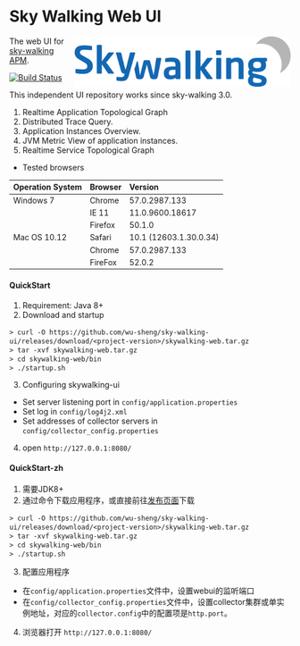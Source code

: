 Sky Walking Web UI
===============

<img src="src/main/resources/public/img/logo.png" alt="Sky Walking logo" height="90px" align="right" />

The web UI for [sky-walking APM](https://github.com/wu-sheng/sky-walking). 

[![Build Status](https://travis-ci.org/wu-sheng/sky-walking-ui.svg?branch=master)](https://travis-ci.org/wu-sheng/sky-walking-ui)

This independent UI repository works since sky-walking 3.0.

1. Realtime Application Topological Graph
1. Distributed Trace Query.
1. Application Instances Overview.
1. JVM Metric View of application instances.
1. Realtime Service Topological Graph

- Tested browsers

|Operation System|Browser|Version|
|:-----|:-----|:-----|
|Windows 7|Chrome|57.0.2987.133|
||IE 11|11.0.9600.18617|
||Firefox|50.1.0|
|Mac OS 10.12|Safari|10.1 (12603.1.30.0.34)|
||Chrome|57.0.2987.133|
||FireFox|52.0.2|

#### QuickStart
1. Requirement: Java 8+
2. Download and startup

```shell
> curl -O https://github.com/wu-sheng/sky-walking-ui/releases/download/<project-version>/skywalking-web.tar.gz  
> tar -xvf skywalking-web.tar.gz  
> cd skywalking-web/bin  
> ./startup.sh
```
3. Configuring skywalking-ui
* Set server listening port in `config/application.properties`
* Set log in `config/log4j2.xml`
* Set addresses of collector servers in `config/collector_config.properties`

4. open `http://127.0.0.1:8080/`

#### QuickStart-zh
1. 需要JDK8+
2. 通过命令下载应用程序，或直接前往[发布页面](https://github.com/wu-sheng/sky-walking-ui/releases)下载

```shell
> curl -O https://github.com/wu-sheng/sky-walking-ui/releases/download/<project-version>/skywalking-web.tar.gz  
> tar -xvf skywalking-web.tar.gz  
> cd skywalking-web/bin  
> ./startup.sh
```

3. 配置应用程序
* 在`config/application.properties`文件中，设置webui的监听端口
* 在`config/collector_config.properties`文件中，设置collector集群或单实例地址，对应的`collector.config`中的配置项是`http.port`。

4. 浏览器打开 `http://127.0.0.1:8080/`
